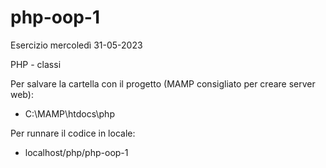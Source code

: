 # php-oop-1

Esercizio mercoledì 31-05-2023

PHP - classi

Per salvare la cartella con il progetto (MAMP consigliato per creare server web):

- C:\MAMP\htdocs\php
 
Per runnare il codice in locale:

- localhost/php/php-oop-1
